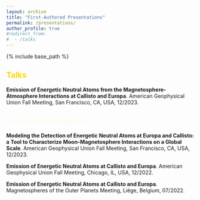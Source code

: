 ```yaml
---
layout: archive
title: "First-Authored Presentations"
permalink: /presentations/
author_profile: true
#redirect_from:
#  - /talks
---
```


{% include base_path %}
## <span style="color:gold">Talks</span>

<b>Emission of Energetic Neutral Atoms from the Magnetosphere-Atmosphere Interactions at Callisto and Europa</b>. American Geophysical Union Fall Meeting, San Francisco, CA, USA, 12/2023.



## <span style="color:FloralWhite">Poster Presentations</span>

<b>Modeling the Detection of Energetic Neutral Atoms at Europa and Callisto: a Tool to Characterize Moon-Magnetosphere Interactions on a Global Scale</b>. American Geophysical Union Fall Meeting, San Francisco, CA, USA, 12/2023.


<b>Emission of Energetic Neutral Atoms at Callisto and Europa</b>. American Geophysical Union Fall Meeting, Chicago, IL, USA, 12/2022.

<b>Emission of Energetic Neutral Atoms at Callisto and Europa</b>. Magnetospheres of the Outer Planets Meeting, Liége, Belgium, 07/2022.
